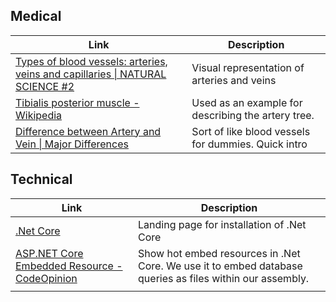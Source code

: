 ## Medical

| Link                                     | Description                              |
| ---------------------------------------- | ---------------------------------------- |
| [Types of blood vessels: arteries, veins and capillaries \| NATURAL SCIENCE #2](https://arts2science.wordpress.com/livingthings/people/circulatorysystem/veinsarteriescapillaries/) | Visual representation of arteries and veins |
| [Tibialis posterior muscle - Wikipedia](https://en.wikipedia.org/wiki/Tibialis_posterior_muscle) | Used as an example for describing the artery tree. |
| [Difference between Artery and Vein \| Major Differences](http://www.majordifferences.com/2013/02/difference-between-artery-and-vein.html#.WJBHbPnhAdW) | Sort of like blood vessels for dummies. Quick intro |



## Technical

| Link                                     | Description                              |
| ---------------------------------------- | ---------------------------------------- |
| [.Net Core](https://www.microsoft.com/net/core#windowsvs2015) | Landing page for installation of .Net Core |
| [ASP.NET Core Embedded Resource - CodeOpinion](http://codeopinion.com/asp-net-core-embedded-resource/) | Show hot embed resources in .Net Core. We use it to embed  database queries as files within our assembly. |
|                                          |                                          |